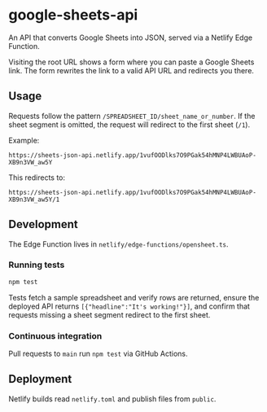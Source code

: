 # google-sheets-api

An API that converts Google Sheets into JSON, served via a Netlify Edge Function.

Visiting the root URL shows a form where you can paste a Google Sheets link. The form rewrites the link to a valid API URL and redirects you there.

## Usage

Requests follow the pattern `/SPREADSHEET_ID/sheet_name_or_number`. If the sheet
segment is omitted, the request will redirect to the first sheet (`/1`).

Example:

```
https://sheets-json-api.netlify.app/1vufOODlks7O9PGak54hMNP4LWBUAoP-XB9n3VW_aw5Y
```

This redirects to:

```
https://sheets-json-api.netlify.app/1vufOODlks7O9PGak54hMNP4LWBUAoP-XB9n3VW_aw5Y/1
```

## Development

The Edge Function lives in `netlify/edge-functions/opensheet.ts`.

### Running tests

```sh
npm test
```

Tests fetch a sample spreadsheet and verify rows are returned, ensure the deployed API returns `[{"headline":"It's working!"}]`, and confirm that requests missing a sheet segment redirect to the first sheet.

### Continuous integration

Pull requests to `main` run `npm test` via GitHub Actions.

## Deployment

Netlify builds read `netlify.toml` and publish files from `public`.

